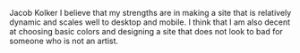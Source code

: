 Jacob Kolker
I believe that my strengths are in making a site that is relatively dynamic and
scales well to desktop and mobile.  I think that I am also decent at choosing
basic colors and designing a site that does not look to bad for someone who is
not an artist.
